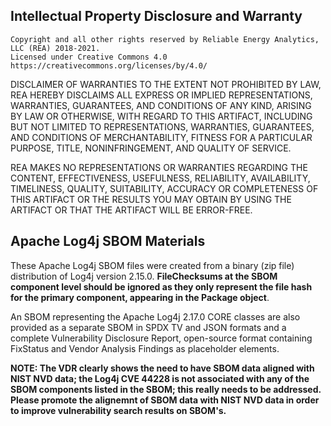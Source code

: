 <h2> Intellectual Property Disclosure and Warranty </h2>
 
	Copyright and all other rights reserved by Reliable Energy Analytics, LLC (REA) 2018-2021. 
	Licensed under Creative Commons 4.0 https://creativecommons.org/licenses/by/4.0/  
DISCLAIMER OF WARRANTIES
TO THE EXTENT NOT PROHIBITED BY LAW, REA HEREBY DISCLAIMS ALL EXPRESS OR IMPLIED REPRESENTATIONS, 
WARRANTIES, GUARANTEES, AND CONDITIONS OF ANY KIND, ARISING BY LAW OR OTHERWISE, WITH REGARD TO THIS ARTIFACT, 
INCLUDING BUT NOT LIMITED TO REPRESENTATIONS, WARRANTIES, GUARANTEES, AND CONDITIONS OF MERCHANTABILITY, 
FITNESS FOR A PARTICULAR PURPOSE, TITLE, NONINFRINGEMENT, AND QUALITY OF SERVICE.
 
REA MAKES NO REPRESENTATIONS OR WARRANTIES REGARDING THE CONTENT, EFFECTIVENESS, USEFULNESS, RELIABILITY, 
AVAILABILITY, TIMELINESS, QUALITY, SUITABILITY, ACCURACY OR COMPLETENESS OF THIS ARTIFACT OR THE 
RESULTS YOU MAY OBTAIN BY USING THE ARTIFACT OR THAT THE ARTIFACT WILL BE ERROR-FREE.
<h2>Apache Log4j SBOM Materials</h2>
These Apache Log4j SBOM files were created from a binary (zip file) distribution of Log4j version 2.15.0. <b>FileChecksums at the SBOM component level should be ignored as they only represent the file hash for the primary component, appearing in the Package object</b>.
<p>
An SBOM representing the Apache Log4j 2.17.0 CORE classes are also provided as a separate SBOM in SPDX TV and JSON formats and a complete Vulnerability Disclosure Report, open-source format containing FixStatus and Vendor Analysis Findings as placeholder elements. 

<b>NOTE:
The VDR clearly shows the need to have SBOM data aligned with NIST NVD data; the Log4j CVE 44228 is not associated with any of the SBOM components listed in the SBOM; this really needs to be addressed. Please promote the alignemnt of SBOM data with NIST NVD data in order to improve vulnerability search results on SBOM's. </b>
